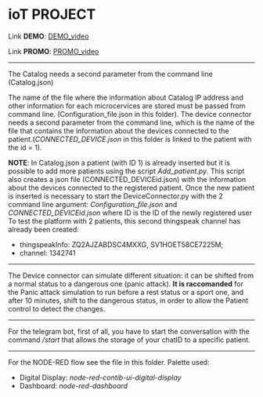 # ioT PROJECT
Link **DEMO**: [DEMO_video](https://youtu.be/iXHYLhUb1us)

Link **PROMO**: [PROMO_video](https://youtu.be/xe4MlNTb9Qs)

_______________________________________________________________________

The Catalog needs a second parameter from the command line (Catalog.json)

The name of the file where the information about Catalog IP address and other information for each microcervices are stored must be passed from command line. 
(Configuration_file.json in this folder).
The device connector needs a second parameter from the command line, which is the name of the file that contains the information about the devices connected to the
patient.(*CONNECTED_DEVICE.json* in this folder is linked to the patient with the id = 1).

**NOTE**: In Catalog.json a patient (with ID 1) is already inserted but it is possible to add more patients using the script *Add_patient.py*. This script also creates a json
file (CONNECTED_DEVICEid.json) with the information about the devices connected to the registered patient. Once the new patient is inserted is necessary to start the
DeviceConnector.py with the 2 command line argument: *Configuration_file.json* and *CONNECTED_DEVICEid.json* where ID is the ID of the newly registered user
To test the platform with 2 patients, this second thingspeak channel has already been created:
- thingspeakInfo: ZQ2AJZABDSC4MXXG, SV1HOET58CE7225M; 
- channel: 1342741

_______________________________________________________________________

The Device connector can simulate different situation: it can be shifted from a normal status to a dangerous one (panic attack).
**It is raccomanded** for the Panic attack simulation to run before a rest status or a sport one, and after 10 minutes, shift to the dangerous status, 
in order to allow the Patient control to detect the changes.

_______________________________________________________________________

For the telegram bot, first of all, you have to start the conversation with the command */start* that allows the storage of your chatID to a specific patient.

_______________________________________________________________________

For the NODE-RED flow see the file in this folder. Palette used:
- Digital Display: *node-red-contib-ui-digital-display*
- Dashboard: *node-red-dashboard*
